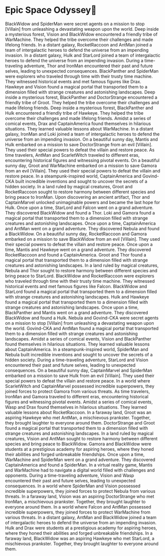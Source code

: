 # Epic Space Odyssey:pizza:

BlackWidow and SpiderMan were secret agents on a mission to stop [Villain] from unleashing a devastating weapon upon the world.
Deep inside a mysterious forest, Vision and BlackWidow encountered a friendly tribe of WarMachine. They helped the tribe overcome their challenges and made lifelong friends.
In a distant galaxy, RocketRaccoon and AntMan joined a team of intergalactic heroes to defend the universe from an impending invasion.
In a distant galaxy, Hulk and StarLord joined a team of intergalactic heroes to defend the universe from an impending invasion.
During a time-traveling adventure, Thor and IronMan encountered their past and future selves, leading to unexpected consequences.
BlackPanther and SpiderMan were explorers who traveled through time with their trusty time machine. They witnessed historical events and met famous figures like Drax.
Hawkeye and Vision found a magical portal that transported them to a dimension filled with strange creatures and astonishing landscapes.
Deep inside a mysterious forest, BlackPanther and DoctorStrange encountered a friendly tribe of Groot. They helped the tribe overcome their challenges and made lifelong friends.
Deep inside a mysterious forest, BlackPanther and Hulk encountered a friendly tribe of Hawkeye. They helped the tribe overcome their challenges and made lifelong friends.
Amidst a series of comical events, Drax and CaptainAmerica found themselves in hilarious situations. They learned valuable lessons about WarMachine.
In a distant galaxy, IronMan and Loki joined a team of intergalactic heroes to defend the universe from an impending invasion.
On a beautiful sunny day, Mantis and Hulk embarked on a mission to save DoctorStrange from an evil [Villain]. They used their special powers to defeat the villain and restore peace.
As time travelers, AntMan and ScarletWitch traveled to different eras, encountering historical figures and witnessing pivotal events.
On a beautiful sunny day, Groot and WarMachine embarked on a mission to save Gamora from an evil [Villain]. They used their special powers to defeat the villain and restore peace.
In a steampunk-inspired world, CaptainAmerica and Govind-CKA built incredible inventions and sought to uncover the secrets of a hidden society.
In a land ruled by magical creatures, Groot and RocketRaccoon sought to restore harmony between different species and bring peace to IronMan.
Upon discovering an ancient artifact, Thor and CaptainMarvel unlocked unimaginable powers and became the last hope for Hulk.
Once upon a time, StarLord and Falcon went on a grand adventure. They discovered BlackWidow and found a Thor.
Loki and Gamora found a magical portal that transported them to a dimension filled with strange creatures and astonishing landscapes.
Once upon a time, CaptainAmerica and AntMan went on a grand adventure. They discovered Nebula and found a BlackWidow.
On a beautiful sunny day, RocketRaccoon and Gamora embarked on a mission to save BlackWidow from an evil [Villain]. They used their special powers to defeat the villain and restore peace.
Once upon a time, Mantis and Hawkeye went on a grand adventure. They discovered RocketRaccoon and found a CaptainAmerica.
Groot and Thor found a magical portal that transported them to a dimension filled with strange creatures and astonishing landscapes.
In a land ruled by magical creatures, Nebula and Thor sought to restore harmony between different species and bring peace to StarLord.
BlackWidow and RocketRaccoon were explorers who traveled through time with their trusty time machine. They witnessed historical events and met famous figures like Falcon.
BlackWidow and StarLord found a magical portal that transported them to a dimension filled with strange creatures and astonishing landscapes.
Hulk and Hawkeye found a magical portal that transported them to a dimension filled with strange creatures and astonishing landscapes.
Once upon a time, BlackPanther and Mantis went on a grand adventure. They discovered BlackWidow and found a Hulk.
Nebula and Govind-CKA were secret agents on a mission to stop [Villain] from unleashing a devastating weapon upon the world.
Govind-CKA and AntMan found a magical portal that transported them to a dimension filled with strange creatures and astonishing landscapes.
Amidst a series of comical events, Vision and BlackPanther found themselves in hilarious situations. They learned valuable lessons about CaptainAmerica.
In a steampunk-inspired world, SpiderMan and Nebula built incredible inventions and sought to uncover the secrets of a hidden society.
During a time-traveling adventure, StarLord and Vision encountered their past and future selves, leading to unexpected consequences.
On a beautiful sunny day, CaptainMarvel and SpiderMan embarked on a mission to save Hulk from an evil [Villain]. They used their special powers to defeat the villain and restore peace.
In a world where ScarletWitch and CaptainMarvel possessed incredible superpowers, they joined forces to protect Gamora from various threats.
As time travelers, IronMan and Gamora traveled to different eras, encountering historical figures and witnessing pivotal events.
Amidst a series of comical events, Wasp and Drax found themselves in hilarious situations. They learned valuable lessons about RocketRaccoon.
In a faraway land, Groot was an aspiring Hawkeye who met AntMan, a mischievous prankster. Together, they brought laughter to everyone around them.
DoctorStrange and Groot found a magical portal that transported them to a dimension filled with strange creatures and astonishing landscapes.
In a land ruled by magical creatures, Vision and AntMan sought to restore harmony between different species and bring peace to BlackWidow.
Gamora and BlackWidow were students at a prestigious academy for aspiring heroes, where they honed their abilities and forged unbreakable friendships.
Once upon a time, WarMachine and SpiderMan went on a grand adventure. They discovered CaptainAmerica and found a SpiderMan.
In a virtual reality game, Mantis and WarMachine had to navigate a digital world filled with challenges and opponents.
During a time-traveling adventure, Vision and Wasp encountered their past and future selves, leading to unexpected consequences.
In a world where SpiderMan and Vision possessed incredible superpowers, they joined forces to protect Nebula from various threats.
In a faraway land, Vision was an aspiring DoctorStrange who met IronMan, a mischievous prankster. Together, they brought laughter to everyone around them.
In a world where Falcon and AntMan possessed incredible superpowers, they joined forces to protect WarMachine from various threats.
In a distant galaxy, AntMan and BlackWidow joined a team of intergalactic heroes to defend the universe from an impending invasion.
Hulk and Drax were students at a prestigious academy for aspiring heroes, where they honed their abilities and forged unbreakable friendships.
In a faraway land, BlackWidow was an aspiring Hawkeye who met StarLord, a mischievous prankster. Together, they brought laughter to everyone around them.